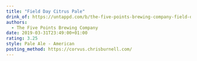 ```yaml
---
title: "Field Day Citrus Pale"
drink_of: https://untappd.com/b/the-five-points-brewing-company-field-day-citrus-pale/2050694
authors:
  - The Five Points Brewing Company
date: 2019-03-31T23:49:00+01:00
rating: 3.25
style: Pale Ale - American
posting_method: https://corvus.chrisburnell.com/
---
```


